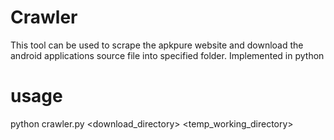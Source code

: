 # Crawler
This tool can be used to scrape the apkpure website and download the android applications source file into specified folder. Implemented in python
# usage
python crawler.py <download_directory> <temp_working_directory>
